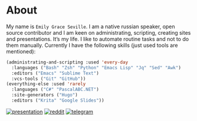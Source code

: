 # About

My name is `Emily Grace Seville`. I am a native russian speaker, open source contributor and I am keen on administrating, scripting, creating sites and presentations. It’s my life. I like to automate routine tasks and not to do them manually. Currently I have the following skills (just used tools are mentioned):

```lisp
(administrating-and-scripting :used 'every-day
  :languages ("Bash" "Zsh" "Python" "Emacs Lisp" "Jq" "Sed" "Awk")
  :editors ("Emacs" "Sublime Text")
  :vcs-tools ("Git" "GitHub"))
(everything-else :used 'rarely
  :languages ("C#" "PascalABC.NET")
  :site-generators ("Hugo")
  :editors ("Krita" "Google Slides"))
```

[![presentation](https://img.shields.io/badge/About%20me-purple?logo=slides&logoColor=white)](https://docs.google.com/presentation/d/1oStx2_Lg3PEfhlY1S8dQgkB1sEGQkCcGJ760terG3a8/edit?usp=sharing) [![reddit](https://img.shields.io/badge/Reddit-black?color=FF4500&logo=reddit&logoColor=white)](https://www.reddit.com/user/EmilySeville7cfg) [![telegram](https://img.shields.io/badge/Telegram-blue?logo=telegram&logoColor=white)](https://t.me/emilyseville7cfg)
